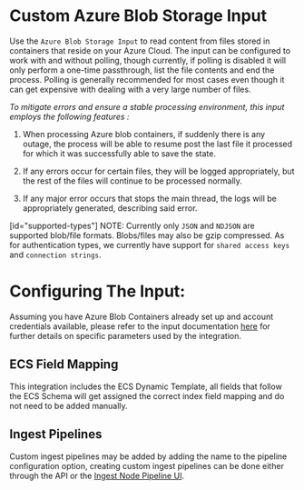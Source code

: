 # Custom Azure Blob Storage Input

Use the `Azure Blob Storage Input` to read content from files stored in containers that reside on your Azure Cloud.
The input can be configured to work with and without polling, though currently, if polling is disabled it will only 
perform a one-time passthrough, list the file contents and end the process. Polling is generally recommended for most cases
even though it can get expensive with dealing with a very large number of files.

*To mitigate errors and ensure a stable processing environment, this input employs the following features :* 

1.  When processing Azure blob containers, if suddenly there is any outage, the process will be able to resume post the last file it processed for which it was successfully able to save the state. 

2.  If any errors occur for certain files, they will be logged appropriately, but the rest of the files will continue to be processed normally. 

3.  If any major error occurs that stops the main thread, the logs will be appropriately generated, describing said error.

[id="supported-types"]
NOTE: Currently only `JSON` and `NDJSON` are supported blob/file formats. Blobs/files may also be gzip compressed. As for authentication types, we currently have support for `shared access keys` and `connection strings`.

# Configuring The Input: 
Assuming you have Azure Blob Containers already set up and account credentials available, please refer to the input documentation [here](https://www.elastic.co/guide/en/beats/filebeat/current/filebeat-input-azure-blob-storage.html) for further details on specific parameters used by the integration.

## ECS Field Mapping
This integration includes the ECS Dynamic Template, all fields that follow the ECS Schema will get assigned the correct index field mapping and do not need to be added manually.

## Ingest Pipelines
Custom ingest pipelines may be added by adding the name to the pipeline configuration option, creating custom ingest pipelines can be done either through the API or the [Ingest Node Pipeline UI](/app/management/ingest/ingest_pipelines/).
